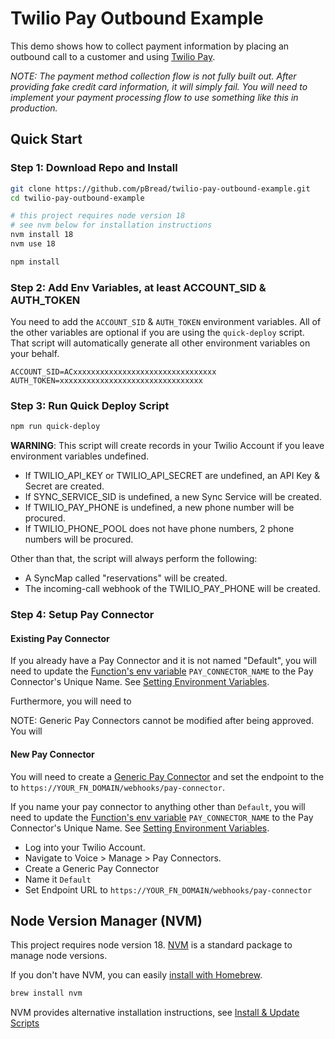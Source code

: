# Twilio Pay Outbound Example

This demo shows how to collect payment information by placing an outbound call to a customer and using [Twilio Pay](https://www.twilio.com/docs/voice/twiml/pay).

_NOTE: The payment method collection flow is not fully built out. After providing fake credit card information, it will simply fail. You will need to implement your payment processing flow to use something like this in production._

## Quick Start

### Step 1: Download Repo and Install

```bash
git clone https://github.com/pBread/twilio-pay-outbound-example.git
cd twilio-pay-outbound-example

# this project requires node version 18
# see nvm below for installation instructions
nvm install 18
nvm use 18

npm install
```

### Step 2: Add Env Variables, at least ACCOUNT_SID & AUTH_TOKEN

You need to add the `ACCOUNT_SID` & `AUTH_TOKEN` environment variables. All of the other variables are optional if you are using the `quick-deploy` script. That script will automatically generate all other environment variables on your behalf.

```.env
ACCOUNT_SID=ACxxxxxxxxxxxxxxxxxxxxxxxxxxxxxxxx
AUTH_TOKEN=xxxxxxxxxxxxxxxxxxxxxxxxxxxxxxxx
```

### Step 3: Run Quick Deploy Script

```bash
npm run quick-deploy
```

**WARNING**: This script will create records in your Twilio Account if you leave environment variables undefined.

- If TWILIO_API_KEY or TWILIO_API_SECRET are undefined, an API Key & Secret are created.
- If SYNC_SERVICE_SID is undefined, a new Sync Service will be created.
- If TWILIO_PAY_PHONE is undefined, a new phone number will be procured.
- If TWILIO_PHONE_POOL does not have phone numbers, 2 phone numbers will be procured.

Other than that, the script will always perform the following:

- A SyncMap called "reservations" will be created.
- The incoming-call webhook of the TWILIO_PAY_PHONE will be created.

### Step 4: Setup Pay Connector

#### Existing Pay Connector

If you already have a Pay Connector and it is not named "Default", you will need to update the [Function's env variable](https://www.twilio.com/docs/serverless/functions-assets/functions/variables) `PAY_CONNECTOR_NAME` to the Pay Connector's Unique Name. See [Setting Environment Variables](https://www.twilio.com/docs/serverless/functions-assets/functions/variables#setting-environment-variables).

Furthermore, you will need to

NOTE: Generic Pay Connectors cannot be modified after being approved. You will

#### New Pay Connector

You will need to create a [Generic Pay Connector](https://www.twilio.com/docs/voice/twiml/pay/generic-pay-connector) and set the endpoint to the to `https://YOUR_FN_DOMAIN/webhooks/pay-connector`.

If you name your pay connector to anything other than `Default`, you will need to update the [Function's env variable](https://www.twilio.com/docs/serverless/functions-assets/functions/variables) `PAY_CONNECTOR_NAME` to the Pay Connector's Unique Name. See [Setting Environment Variables](https://www.twilio.com/docs/serverless/functions-assets/functions/variables#setting-environment-variables).

- Log into your Twilio Account.
- Navigate to Voice > Manage > Pay Connectors.
- Create a Generic Pay Connector
- Name it `Default`
- Set Endpoint URL to `https://YOUR_FN_DOMAIN/webhooks/pay-connector`

## Node Version Manager (NVM)

This project requires node version 18. [NVM](https://github.com/nvm-sh/nvm) is a standard package to manage node versions.

If you don't have NVM, you can easily [install with Homebrew](https://formulae.brew.sh/formula/nvm).

```bash
brew install nvm
```

NVM provides alternative installation instructions, see [Install & Update Scripts](https://github.com/nvm-sh/nvm?tab=readme-ov-file#installing-and-updating)
